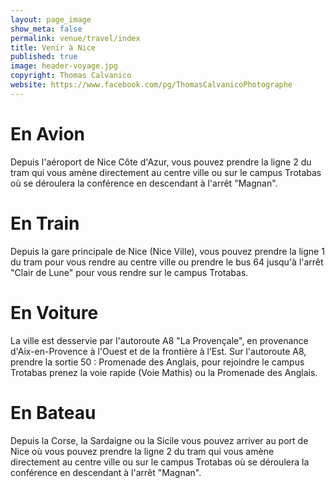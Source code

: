 ```yaml
---
layout: page_image
show_meta: false
permalink: venue/travel/index
title: Venir à Nice
published: true
image: header-voyage.jpg
copyright: Thomas Calvanico
website: https://www.facebook.com/pg/ThomasCalvanicoPhotographe
---
```


# <i class="fas fa-plane" aria-hidden="true"></i> En Avion
Depuis l'aéroport de Nice Côte d'Azur, vous pouvez prendre la ligne 2 du tram qui vous amène directement au centre ville ou sur le campus Trotabas où se déroulera la conférence en descendant à l'arrêt "Magnan".

# <i class="fas fa-train" aria-hidden="true"></i> En Train
Depuis la gare principale de Nice (Nice Ville), vous pouvez prendre la ligne 1 du tram pour vous rendre au centre ville ou prendre le bus 64 jusqu'à l'arrêt "Clair de Lune" pour vous rendre sur le campus Trotabas.

# <i class="fas fa-car" aria-hidden="true"></i> En Voiture
La ville est desservie par l'autoroute A8 "La Provençale", en provenance d'Aix-en-Provence à l'Ouest et de la frontière à l’Est.
Sur l'autoroute A8, prendre la sortie 50 : Promenade des Anglais, pour rejoindre le campus Trotabas prenez la voie rapide (Voie Mathis) ou la Promenade des Anglais.

# <i class="fas fa-ship" aria-hidden="true"></i> En Bateau
Depuis la Corse, la Sardaigne ou la Sicile vous pouvez arriver au port de Nice où vous pouvez prendre la ligne 2 du tram qui vous amène directement au centre ville ou sur le campus Trotabas où se déroulera la conférence en descendant à l'arrêt "Magnan".
